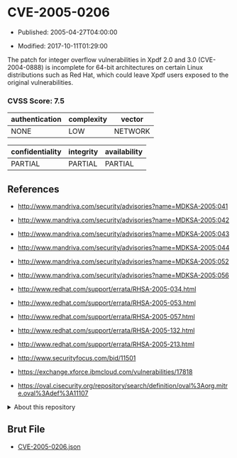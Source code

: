 # CVE-2005-0206

- Published: 2005-04-27T04:00:00

- Modified: 2017-10-11T01:29:00

The patch for integer overflow vulnerabilities in Xpdf 2.0 and 3.0 (CVE-2004-0888) is incomplete for 64-bit architectures on certain Linux distributions such as Red Hat, which could leave Xpdf users exposed to the original vulnerabilities.

### CVSS Score: **7.5**

| authentication | complexity | vector |
| --- | --- | --- |
| NONE | LOW | NETWORK |

| confidentiality | integrity | availability |
| --- | --- | --- |
| PARTIAL | PARTIAL | PARTIAL |

## References

* http://www.mandriva.com/security/advisories?name=MDKSA-2005:041

* http://www.mandriva.com/security/advisories?name=MDKSA-2005:042

* http://www.mandriva.com/security/advisories?name=MDKSA-2005:043

* http://www.mandriva.com/security/advisories?name=MDKSA-2005:044

* http://www.mandriva.com/security/advisories?name=MDKSA-2005:052

* http://www.mandriva.com/security/advisories?name=MDKSA-2005:056

* http://www.redhat.com/support/errata/RHSA-2005-034.html

* http://www.redhat.com/support/errata/RHSA-2005-053.html

* http://www.redhat.com/support/errata/RHSA-2005-057.html

* http://www.redhat.com/support/errata/RHSA-2005-132.html

* http://www.redhat.com/support/errata/RHSA-2005-213.html

* http://www.securityfocus.com/bid/11501

* https://exchange.xforce.ibmcloud.com/vulnerabilities/17818

* https://oval.cisecurity.org/repository/search/definition/oval%3Aorg.mitre.oval%3Adef%3A11107

<details>
<summary>About this repository</summary> 

  This repository is part of the project [Live Hack CVE](https://github.com/Live-Hack-CVE). Main website can be found [www.live-hack.org](https://www.live-hack.org) 
  
  Made by [Sn0wAlice](https://github.com/Sn0wAlice) for the people that care about security and need to have a feed of the latest CVEs. Hope you enjoy it, don't forget to star the repo and follow me on [Twitter](https://twitter.com/Sn0wAlice) and [Github](https://github.com/Sn0wAlice). And that is my [personnal website](https://www.alice-snow.me/)

  - [Home Page](https://github.com/Live-Hack-CVE)
  - [Framework](https://github.com/Live-Hack-CVE/cve-framework)
  - [CVE database](https://github.com/Live-Hack-CVE/full_database)
  - [Changelog](https://github.com/Live-Hack-CVE/Changelog)
</details>

## Brut File

* [CVE-2005-0206.json](https://raw.githubusercontent.com/Live-Hack-CVE/full_database/main/cves/2005/CVE-2005-0206.json)

